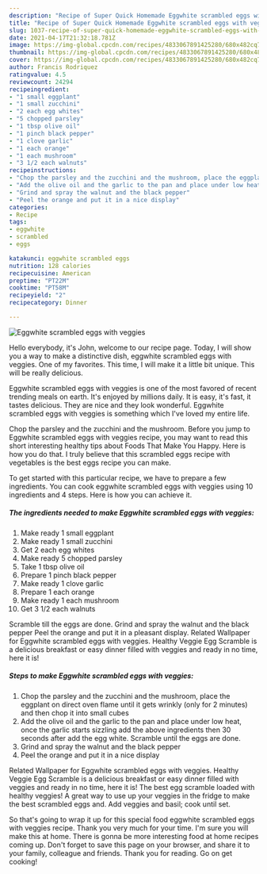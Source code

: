 ```yaml
---
description: "Recipe of Super Quick Homemade Eggwhite scrambled eggs with veggies"
title: "Recipe of Super Quick Homemade Eggwhite scrambled eggs with veggies"
slug: 1037-recipe-of-super-quick-homemade-eggwhite-scrambled-eggs-with-veggies
date: 2021-04-17T21:32:18.781Z
image: https://img-global.cpcdn.com/recipes/4833067891425280/680x482cq70/eggwhite-scrambled-eggs-with-veggies-recipe-main-photo.jpg
thumbnail: https://img-global.cpcdn.com/recipes/4833067891425280/680x482cq70/eggwhite-scrambled-eggs-with-veggies-recipe-main-photo.jpg
cover: https://img-global.cpcdn.com/recipes/4833067891425280/680x482cq70/eggwhite-scrambled-eggs-with-veggies-recipe-main-photo.jpg
author: Francis Rodriquez
ratingvalue: 4.5
reviewcount: 24294
recipeingredient:
- "1 small eggplant"
- "1 small zucchini"
- "2 each egg whites"
- "5 chopped parsley"
- "1 tbsp olive oil"
- "1 pinch black pepper"
- "1 clove garlic"
- "1 each orange"
- "1 each mushroom"
- "3 1/2 each walnuts"
recipeinstructions:
- "Chop the parsley and the zucchini and the mushroom, place the eggplant on direct oven flame until it gets wrinkly (only for 2 minutes) and then chop it into small cubes"
- "Add the olive oil and the garlic to the pan and place under low heat,  once the garlic starts sizzling add the above ingredients then 30 seconds after add the egg white. Scramble until the eggs are done."
- "Grind and spray the walnut and the black pepper"
- "Peel the orange and put it in a nice display"
categories:
- Recipe
tags:
- eggwhite
- scrambled
- eggs

katakunci: eggwhite scrambled eggs 
nutrition: 128 calories
recipecuisine: American
preptime: "PT22M"
cooktime: "PT58M"
recipeyield: "2"
recipecategory: Dinner

---
```



![Eggwhite scrambled eggs with veggies](https://img-global.cpcdn.com/recipes/4833067891425280/680x482cq70/eggwhite-scrambled-eggs-with-veggies-recipe-main-photo.jpg)

Hello everybody, it's John, welcome to our recipe page. Today, I will show you a way to make a distinctive dish, eggwhite scrambled eggs with veggies. One of my favorites. This time, I will make it a little bit unique. This will be really delicious.

Eggwhite scrambled eggs with veggies is one of the most favored of recent trending meals on earth. It's enjoyed by millions daily. It is easy, it's fast, it tastes delicious. They are nice and they look wonderful. Eggwhite scrambled eggs with veggies is something which I've loved my entire life.

Chop the parsley and the zucchini and the mushroom. Before you jump to Eggwhite scrambled eggs with veggies recipe, you may want to read this short interesting healthy tips about Foods That Make You Happy. Here is how you do that. I truly believe that this scrambled eggs recipe with vegetables is the best eggs recipe you can make.


To get started with this particular recipe, we have to prepare a few ingredients. You can cook eggwhite scrambled eggs with veggies using 10 ingredients and 4 steps. Here is how you can achieve it.

<!--inarticleads1-->

##### The ingredients needed to make Eggwhite scrambled eggs with veggies:

1. Make ready 1 small eggplant
1. Make ready 1 small zucchini
1. Get 2 each egg whites
1. Make ready 5 chopped parsley
1. Take 1 tbsp olive oil
1. Prepare 1 pinch black pepper
1. Make ready 1 clove garlic
1. Prepare 1 each orange
1. Make ready 1 each mushroom
1. Get 3 1/2 each walnuts


Scramble till the eggs are done. Grind and spray the walnut and the black pepper Peel the orange and put it in a pleasant display. Related Wallpaper for Eggwhite scrambled eggs with veggies. Healthy Veggie Egg Scramble is a delicious breakfast or easy dinner filled with veggies and ready in no time, here it is! 

<!--inarticleads2-->

##### Steps to make Eggwhite scrambled eggs with veggies:

1. Chop the parsley and the zucchini and the mushroom, place the eggplant on direct oven flame until it gets wrinkly (only for 2 minutes) and then chop it into small cubes
1. Add the olive oil and the garlic to the pan and place under low heat,  once the garlic starts sizzling add the above ingredients then 30 seconds after add the egg white. Scramble until the eggs are done.
1. Grind and spray the walnut and the black pepper
1. Peel the orange and put it in a nice display


Related Wallpaper for Eggwhite scrambled eggs with veggies. Healthy Veggie Egg Scramble is a delicious breakfast or easy dinner filled with veggies and ready in no time, here it is! The best egg scramble loaded with healthy veggies! A great way to use up your veggies in the fridge to make the best scrambled eggs and. Add veggies and basil; cook until set. 

So that's going to wrap it up for this special food eggwhite scrambled eggs with veggies recipe. Thank you very much for your time. I'm sure you will make this at home. There is gonna be more interesting food at home recipes coming up. Don't forget to save this page on your browser, and share it to your family, colleague and friends. Thank you for reading. Go on get cooking!

